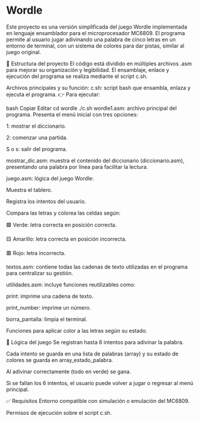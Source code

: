 # Wordle
Este proyecto es una versión simplificada del juego Wordle implementada en lenguaje ensamblador para el microprocesador MC6809. El programa permite al usuario jugar adivinando una palabra de cinco letras en un entorno de terminal, con un sistema de colores para dar pistas, similar al juego original.


📁 Estructura del proyecto
El código está dividido en múltiples archivos .asm para mejorar su organización y legibilidad. El ensamblaje, enlace y ejecución del programa se realiza mediante el script c.sh.

Archivos principales y su función:
c.sh: script bash que ensambla, enlaza y ejecuta el programa.
👉 Para ejecutar:

bash
Copiar
Editar
cd wordle
./c.sh
wordle1.asm: archivo principal del programa. Presenta el menú inicial con tres opciones:

1: mostrar el diccionario.

2: comenzar una partida.

S o s: salir del programa.

mostrar_dic.asm: muestra el contenido del diccionario (diccionario.asm), presentando una palabra por línea para facilitar la lectura.

juego.asm: lógica del juego Wordle:

Muestra el tablero.

Registra los intentos del usuario.

Compara las letras y colorea las celdas según:

🟩 Verde: letra correcta en posición correcta.

🟨 Amarillo: letra correcta en posición incorrecta.

🟥 Rojo: letra incorrecta.

textos.asm: contiene todas las cadenas de texto utilizadas en el programa para centralizar su gestión.

utilidades.asm: incluye funciones reutilizables como:

print: imprime una cadena de texto.

print_number: imprime un número.

borra_pantalla: limpia el terminal.

Funciones para aplicar color a las letras según su estado.


🧠 Lógica del juego
Se registran hasta 6 intentos para adivinar la palabra.

Cada intento se guarda en una lista de palabras (array) y su estado de colores se guarda en array_estado_palabra.

Al adivinar correctamente (todo en verde) se gana.

Si se fallan los 6 intentos, el usuario puede volver a jugar o regresar al menú principal.


✅ Requisitos
Entorno compatible con simulación o emulación del MC6809.

Permisos de ejecución sobre el script c.sh.
